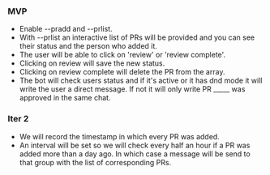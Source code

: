 ### MVP
* Enable --pradd and --prlist. 
* With --prlist an interactive list of PRs will be provided and you can see their status and the person who added it.  
* The user will be able to click on 'review' or 'review complete'.
* Clicking on review will save the new status. 
* Clicking on review complete will delete the PR from the array.
* The bot will check users status and if it's active or it has dnd mode it will write the user a direct message. If not it will only write PR _____ was approved in the same chat. 

### Iter 2
* We will record the timestamp in which every PR was added. 
* An interval will be set so we will check every half an hour if a PR was added more than a day ago. In which case a message will be send to that group with the list of corresponding PRs.